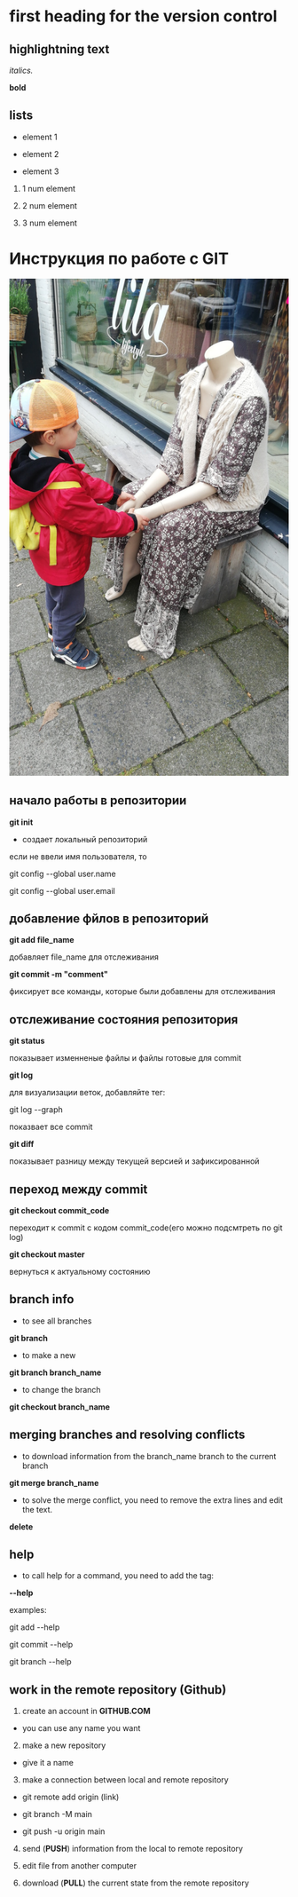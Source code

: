 # first heading for the version control 

## highlightning text

 *italics.*

 **bold**

## lists

 * element 1

 * element 2

 * element 3

 1. 1 num element

 2. 2 num element

 3. 3 num element

# Инструкция по работе с GIT

![error](funny.jpg)

## начало работы в репозитории

**git init**

* создает локальный репозиторий

если не ввели имя пользователя, то

git config --global user.name

git config --global user.email

## добавление фйлов в репозиторий

**git add file_name**

добавляет file_name  для отслеживания

**git commit -m "comment"**

фиксирует все команды, которые были добавлены для отслеживания

## отслеживание состояния репозитория

**git status**

 показывает изменненые файлы и файлы готовые для commit

**git log**

для визуализации веток, добавляйте тег:

git log --graph

показвает все commit 

**git diff**

показывает разницу между текущей версией и зафиксированной 

## переход между commit

**git checkout commit_code**

переходит к commit с кодом commit_code(его можно подсмтреть по git log)

**git checkout master**

вернуться к актуальному состоянию

## branch info

* to see all branches 

**git branch**

* to make a new 

**git branch branch_name**

* to change the branch 

**git checkout branch_name**

## merging branches and resolving conflicts

* to download information from the branch_name branch to the current branch

**git merge branch_name**

* to solve the merge conflict, you need to remove the extra lines and edit the text.

**delete**

## help

* to call help for a command, you need to add the tag:

**--help**

examples:

git add --help

git commit --help

git branch --help

## work in the remote repository (Github)

1. create an account in **GITHUB.COM**

* you can use any name you want

2. make a new repository

* give it a name 

3. make a connection between local and remote repository

* git remote add origin (link)

* git branch -M main

* git push -u origin main

4. send (**PUSH**) information from the local to remote repository

5. edit file from another computer

6. download (**PULL**) the current state from the remote repository
